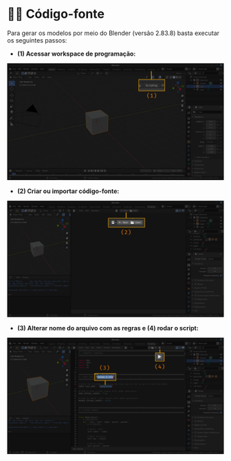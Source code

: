 # 🧑‍💻 Código-fonte

Para gerar os modelos por meio do Blender (versão 2.83.8) basta executar os seguintes passos:

- **(1) Acessar workspace de programação:**

![Passo1](1_blender_main.png)

- **(2) Criar ou importar código-fonte:**

![Passo2](2_blender_scripting.png)

- **(3) Alterar nome do arquivo com as regras e (4) rodar o script:**

![Passo3](3_blender_code.png)
